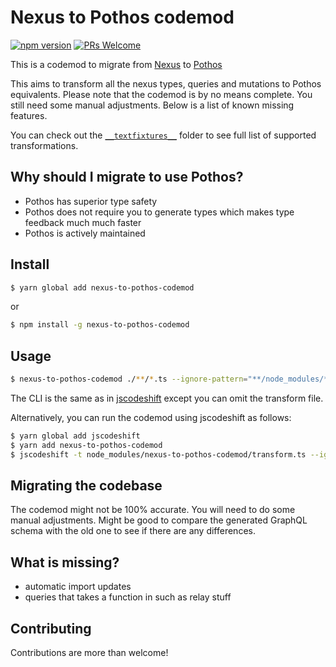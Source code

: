 # Nexus to Pothos codemod

[![npm version](https://badge.fury.io/js/nexus-to-pothos-codemod.svg)](https://www.npmjs.com/package/nexus-to-pothos-codemod)
[![PRs Welcome](https://img.shields.io/badge/PRs-welcome-brightgreen.svg?style=flat-square)](https://github.com/villesau/nexus-to-pothos-codemod/blob/master/README.md#Contributing)

This is a codemod to migrate from [Nexus](https://nexusjs.org/) to [Pothos](https://pothos-graphql.dev/)

This aims to transform all the nexus types, queries and mutations to Pothos equivalents. Please note that
the codemod is by no means complete. You still need some manual adjustments. Below is a list of known missing features.

You can check out the [`__textfixtures__`](https://github.com/villesau/nexus-to-pothos-codemod/tree/master/__testfixtures__) folder to see full list of supported transformations.

## Why should I migrate to use Pothos?

- Pothos has superior type safety
- Pothos does not require you to generate types which makes type feedback much much faster
- Pothos is actively maintained

## Install

```bash
$ yarn global add nexus-to-pothos-codemod
```

or

```bash
$ npm install -g nexus-to-pothos-codemod
```

## Usage

```bash
$ nexus-to-pothos-codemod ./**/*.ts --ignore-pattern="**/node_modules/**" --parser=ts
```

The CLI is the same as in [jscodeshift](https://github.com/facebook/jscodeshift)
except you can omit the transform file.

Alternatively, you can run the codemod using jscodeshift as follows:

```bash
$ yarn global add jscodeshift
$ yarn add nexus-to-pothos-codemod
$ jscodeshift -t node_modules/nexus-to-pothos-codemod/transform.ts --ignore-pattern="**/node_modules/**" ./**/*.js  --parser=ts
```

## Migrating the codebase

The codemod might not be 100% accurate. You will need to do some manual adjustments. Might be good to compare
the generated GraphQL schema with the old one to see if there are any differences.

## What is missing?

- automatic import updates
- queries that takes a function in such as relay stuff

## Contributing

Contributions are more than welcome!
